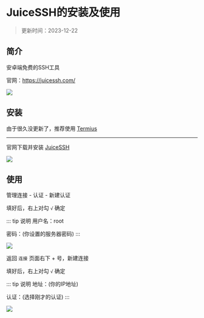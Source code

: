 # JuiceSSH的安装及使用

> 更新时间：2023-12-22


## 简介

安卓端免费的SSH工具

官网：https://juicessh.com/

![](https://img.viptv.work/viptv/shell/JuiceSSH/JuiceSSH-01.png)



## 安装

由于很久没更新了，推荐使用 [Termius](./Termius.md)

---

官网下载并安装 [JuiceSSH](https://juicessh.com/changelog)


![](https://img.viptv.work/viptv/shell/JuiceSSH/JuiceSSH-02.png)



## 使用

管理连接 - 认证 - 新建认证

填好后，右上对勾 `√` 确定

::: tip 说明
用户名：root

密码：(你设置的服务器密码)
:::

![](https://img.viptv.work/viptv/shell/JuiceSSH/JuiceSSH-03.png)



返回 `连接` 页面右下 + 号，新建连接

填好后，右上对勾 `√` 确定

::: tip 说明
地址：(你的IP地址)

认证：(选择刚才的认证)
:::

![](https://img.viptv.work/viptv/shell/JuiceSSH/JuiceSSH-04.png)




